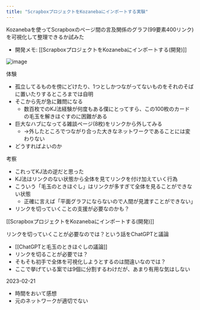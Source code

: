 ```yaml
---
title: "ScrapboxプロジェクトをKozanebaにインポートする実験"
---
```


Kozanebaを使ってScrapboxのページ間の言及関係のグラフ(99要素400リンク)を可視化して整理できるか試みた
- 開発メモ: [[ScrapboxプロジェクトをKozanebaにインポートする(開発)]]

![image](https://gyazo.com/9d1baef134a404e4f21f2fece6cea622/thumb/1000)

体験
- 孤立してるものを傍にどけたり、1つとしかつながってないものをそれのそばに置いたりするところまでは自明
- そこから先が急に難問になる
    - 数百枚でのKJ法経験が何度もある僕にとってすら、この100枚のカードの毛玉を解きほぐすのに困難がある
- 巨大なハブになってる雑談ページ(8枚)をリンクから外してみる
    - →外したところでつながり合った大きなネットワークであることには変わりない
- どうすればよいのか

考察
- これってKJ法の逆だと思った
- KJ法はリンクのない状態から全体を見てリンクを付け加えていく行為
- こういう「毛玉のときほぐし」はリンクが多すぎて全体を見ることができない状態
    - 正確に言えば「平面グラフにならないので人間が見渡すことができない」
- リンクを切っていくことの支援が必要なのかも？

[[ScrapboxプロジェクトをKozanebaにインポートする(開発)]]

リンクを切っていくことが必要なのでは？という話をChatGPTと議論
- [[ChatGPTと毛玉のときほぐしの議論]]
- リンクを切ることが必要では？
- そもそも初手で全体を可視化しようとするのは間違いなのでは？
- ここで挙げている案では9個に分割するわけだが、あまり有用な気はしない

2023-02-21
- 時間をおいて感想
- 元のネットワークが適切でない
